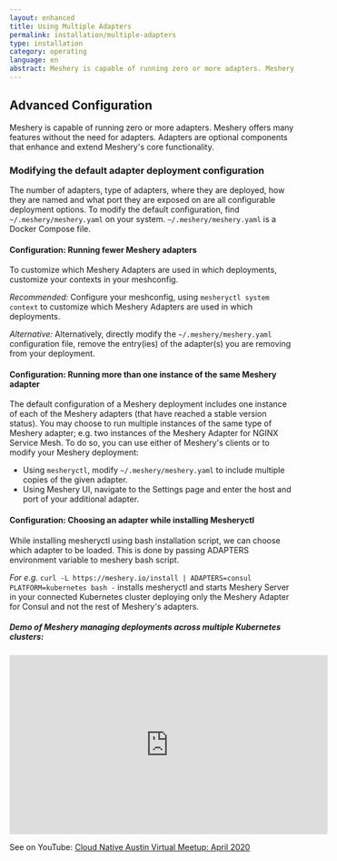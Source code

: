 ```yaml
---
layout: enhanced
title: Using Multiple Adapters
permalink: installation/multiple-adapters
type: installation
category: operating
language: en
abstract: Meshery is capable of running zero or more adapters. Meshery offers many features without the need for adapters. Adapters are optional components that enhance and extend Meshery's core functionality.
---
```


## Advanced Configuration

Meshery is capable of running zero or more adapters. Meshery offers many features without the need for adapters. Adapters are optional components that enhance and extend Meshery's core functionality.

### Modifying the default adapter deployment configuration

The number of adapters, type of adapters, where they are deployed, how they are named and what port they are exposed on are all configurable deployment options. To modify the default configuration, find `~/.meshery/meshery.yaml` on your system. `~/.meshery/meshery.yaml` is a Docker Compose file.

#### Configuration: Running fewer Meshery adapters

To customize which Meshery Adapters are used in which deployments, customize your contexts in your meshconfig.

*Recommended:*
Configure your meshconfig, using `mesheryctl system context` to customize which Meshery Adapters are used in which deployments.

*Alternative:*
Alternatively, directly modify the `~/.meshery/meshery.yaml` configuration file, remove the entry(ies) of the adapter(s) you are removing from your deployment.

#### Configuration: Running more than one instance of the same Meshery adapter

The default configuration of a Meshery deployment includes one instance of each of the Meshery adapters (that have reached a stable version status). You may choose to run multiple instances of the same type of Meshery adapter; e.g. two instances of the Meshery Adapter for NGINX Service Mesh. To do so, you can use either of Meshery's clients or to modify your Meshery deployment:
 - Using `mesheryctl`, modify `~/.meshery/meshery.yaml` to include multiple copies of the given adapter.
 - Using Meshery UI, navigate to the Settings page and enter the host and port of your additional adapter.

#### Configuration: Choosing an adapter while installing Mesheryctl

While installing mesheryctl using bash installation script, we can choose which adapter to be loaded.
This is done by passing ADAPTERS environment variable to meshery bash script.

*For e.g.* 
`curl -L https://meshery.io/install | ADAPTERS=consul PLATFORM=kubernetes bash -` installs mesheryctl and starts Meshery Server in your connected Kubernetes cluster deploying only the Meshery Adapter for Consul and not the rest of Meshery's adapters.

<h5>Demo of Meshery managing deployments across multiple Kubernetes clusters:</h5>

<iframe class="container" width="560" height="315" src="https://www.youtube.com/embed/yWPu3vq4vEs?start=5041" frameborder="0" allow="accelerometer; autoplay; encrypted-media; gyroscope; picture-in-picture" allowfullscreen></iframe>

See on YouTube: [Cloud Native Austin Virtual Meetup: April 2020](https://youtu.be/yWPu3vq4vEs?t=5041&list=PL3A-A6hPO2IOpTbdH89qR-4AE0ON13Zie)
